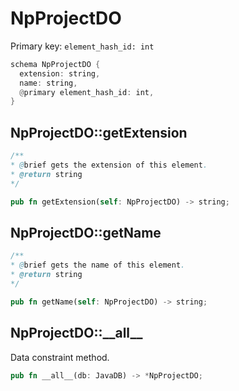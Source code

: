 # NpProjectDO

Primary key: `element_hash_id: int`

```rust
schema NpProjectDO {
  extension: string,
  name: string,
  @primary element_hash_id: int,
}
```
## NpProjectDO::getExtension

```java
/**
* @brief gets the extension of this element.
* @return string
*/
```
```rust
pub fn getExtension(self: NpProjectDO) -> string;
```
## NpProjectDO::getName

```java
/**
* @brief gets the name of this element.
* @return string
*/
```
```rust
pub fn getName(self: NpProjectDO) -> string;
```
## NpProjectDO::\_\_all\_\_

Data constraint method.

```rust
pub fn __all__(db: JavaDB) -> *NpProjectDO;
```
